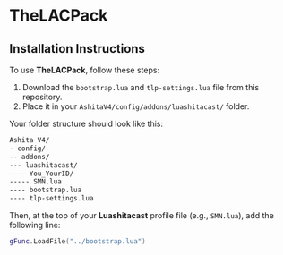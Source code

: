 # TheLACPack

## Installation Instructions

To use **TheLACPack**, follow these steps:

1. Download the `bootstrap.lua` and `tlp-settings.lua` file from this repository.
2. Place it in your `AshitaV4/config/addons/luashitacast/` folder.

Your folder structure should look like this:
```txt
Ashita V4/
- config/
-- addons/
--- luashitacast/
---- You_YourID/
----- SMN.lua
---- bootstrap.lua
---- tlp-settings.lua

```

Then, at the top of your **Luashitacast** profile file (e.g., `SMN.lua`), add the following line:

```lua
gFunc.LoadFile("../bootstrap.lua")
```
